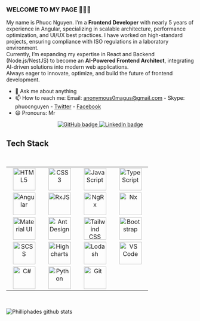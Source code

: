 ### WELCOME TO MY PAGE 👋👋👋


My name is Phuoc Nguyen. I’m a **Frontend Developer** with nearly 5 years of experience in Angular, specializing in scalable architecture, performance optimization, and UI/UX best practices. I have worked on high-standard projects, ensuring compliance with ISO regulations in a laboratory environment.<br>
Currently, I’m expanding my expertise in React and Backend (Node.js/NestJS) to become an **AI-Powered Frontend Architect**, integrating AI-driven solutions into modern web applications.<br>
Always eager to innovate, optimize, and build the future of frontend development.<br>

- 💬 Ask me about anything
- 📫 How to reach me: Email: anonymous0magus@gmail.com - Skype: phuocnguyen - [Twitter]() - [Facebook](https://facebook.com)
- 😄 Pronouns: Mr

<p align="center">
  <a href="https://github.com/phuocnguyen210495?tab=followers" target="_blank" rel="noopener noreferrer">
    <img src="https://img.shields.io/github/followers/phuocnguyen210495?label=Followers&logo=GitHub&style=for-the-badge" alt="GitHub badge" />
  </a>
  <a href="https://www.linkedin.com/in/phuoc-nguyen-le-xuan-5200931347021041995/" target="_blank" rel="noopener noreferrer">
    <img src="https://img.shields.io/badge/LinkedIn-Connect-blue?style=for-the-badge&logo=linkedin" alt="LinkedIn badge" />
  </a>
</p>

## Tech Stack

<br>
<table>
   <tbody>
      <tr>
         <td align="center" width="20%">
            <img height=60px alt="HTML5" src="https://upload.wikimedia.org/wikipedia/commons/6/61/HTML5_logo_and_wordmark.svg"> 
         </td>
         <td align="center" width="20%">
            <img height=60px alt="CSS3" src="https://upload.wikimedia.org/wikipedia/commons/d/d5/CSS3_logo_and_wordmark.svg"> 
         </td>
         <td align="center" width="20%">
            <img height=60px alt="JavaScript" src="https://upload.wikimedia.org/wikipedia/commons/6/6a/JavaScript-logo.png"> 
         </td>
         <td align="center" width="20%">
            <img height=60px alt="TypeScript" src="https://upload.wikimedia.org/wikipedia/commons/4/4c/Typescript_logo_2020.svg"> 
         </td>
      </tr>
      <tr>
         <td align="center" width="20%">
            <img height=60px alt="Angular" src="https://angular.io/assets/images/logos/angular/angular.svg"> 
         </td>
         <td align="center" width="20%">
            <img height=60px alt="RxJS" src="https://rxjs.dev/generated/images/marketing/home/Rx_Logo-512-512.png"> 
         </td>
         <td align="center" width="20%">
            <img height=60px alt="NgRx" src="https://ngrx.io/assets/images/badge.svg"> 
         </td>
         <td align="center" width="20%">
            <img height=60px alt="Nx" src="https://raw.githubusercontent.com/nrwl/nx/master/nx-logo.png"> 
         </td>
      </tr>
      <tr>
         <td align="center" width="20%">
            <img height=60px alt="Material UI" src="https://mui.com/static/logo.png"> 
         </td>
         <td align="center" width="20%">
            <img height=60px alt="Ant Design" src="https://ng.ant.design/assets/img/logo.svg"> 
         </td>
         <td align="center" width="20%">
            <img height=60px alt="Tailwind CSS" src="https://upload.wikimedia.org/wikipedia/commons/d/d5/Tailwind_CSS_Logo.svg"> 
         </td>
         <td align="center" width="20%">
            <img height=60px alt="Bootstrap" src="https://upload.wikimedia.org/wikipedia/commons/b/b2/Bootstrap_logo.svg"> 
         </td>
      </tr>
      <tr>
         <td align="center" width="20%">
            <img height=60px alt="SCSS" src="https://sass-lang.com/assets/img/logos/logo.svg"> 
         </td>
         <td align="center" width="20%">
            <img height=60px alt="Highcharts" src="https://encrypted-tbn0.gstatic.com/images?q=tbn:ANd9GcShpGVuIGeR909FJCxgz84z0uyfIjFLkwU8TA&s"> 
         </td>
         <td align="center" width="20%">
            <img height=60px alt="Lodash" src="https://lodash.com/assets/img/lodash.svg"> 
         </td>
        <td align="center" width="20%">
            <img height=60px alt="VS Code" src="https://upload.wikimedia.org/wikipedia/commons/9/9a/Visual_Studio_Code_1.35_icon.svg"> 
         </td>
      </tr>
      <tr>
         <td align="center" width="20%">
            <img height=60px alt="C#" src="https://upload.wikimedia.org/wikipedia/commons/4/4f/Csharp_Logo.png"> 
         </td>
         <td align="center" width="20%">
            <img height=60px alt="Python" src="https://upload.wikimedia.org/wikipedia/commons/c/c3/Python-logo-notext.svg"> 
         </td>
         <td align="center" width="20%">
            <img height=60px alt="Git" src="https://git-scm.com/images/logos/downloads/Git-Logo-2Color.png"> 
         </td>
      </tr>
   </tbody>
</table>
<br>


![Philliphades github stats](https://github-readme-stats-git-masterrstaa-rickstaa.vercel.app/api?username=Philliphades&show_icons=true&theme=tokyonight&hide=contribs,prs,issues)
